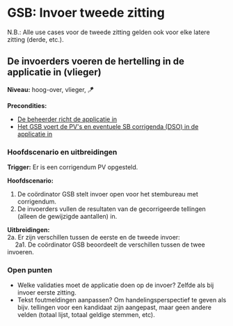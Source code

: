 # GSB: Invoer tweede zitting

N.B.: Alle use cases voor de tweede zitting gelden ook voor elke latere zitting (derde, etc.).

## De invoerders voeren de hertelling in de applicatie in (vlieger)

__Niveau:__ hoog-over, vlieger, 🪁

__Precondities:__

- [De beheerder richt de applicatie in](./beheerder.md#de-beheerder-richt-de-applicatie-in-wolk)
- [Het GSB voert de PV's en eventuele SB corrigenda (DSO) in de applicatie in](./gsb-invoer-eerste-zitting.md#het-gsb-voert-de-pvs-en-eventuele-sb-corrigenda-dso-in-de-applicatie-in-vlieger)

### Hoofdscenario en uitbreidingen

__Trigger:__ Er is een corrigendum PV opgesteld.

__Hoofdscenario:__  

1. De coördinator GSB stelt invoer open voor het stembureau met corrigendum.
2. De invoerders vullen de resultaten van de gecorrigeerde tellingen (alleen de gewijzigde aantallen) in.

__Uitbreidingen:__  
2a. Er zijn verschillen tussen de eerste en de tweede invoer:  
&emsp; 2a1. De coördinator GSB beoordeelt de verschillen tussen de twee invoeren.

### Open punten

- Welke validaties moet de applicatie doen op de invoer? Zelfde als bij invoer eerste zitting.
- Tekst foutmeldingen aanpassen? Om handelingsperspectief te geven als bijv. tellingen voor een kandidaat zijn aangepast, maar geen andere velden (totaal lijst, totaal geldige stemmen, etc).